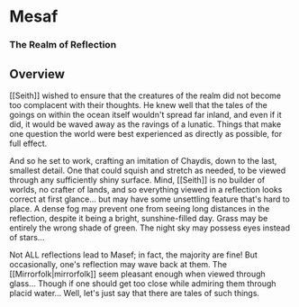 # Mesaf
### The Realm of Reflection

## Overview

[[Seith]] wished to ensure that the creatures of the realm did not become too complacent with their thoughts.
He knew well that the tales of the goings on within the ocean itself wouldn't spread far inland, and even if it did, it would be waved away as the ravings of a lunatic.
Things that make one question the world were best experienced as directly as possible, for full effect.

And so he set to work, crafting an imitation of Chaydis, down to the last, smallest detail.
One that could squish and stretch as needed, to be viewed through any sufficiently shiny surface.
Mind, [[Seith]] is no builder of worlds, no crafter of lands, and so everything viewed in a reflection looks correct at first glance... but may have some unsettling feature that's hard to place.
A dense fog may prevent one from seeing long distances in the reflection, despite it being a bright, sunshine-filled day.
Grass may be entirely the wrong shade of green.
The night sky may possess eyes instead of stars...

Not ALL reflections lead to Masef; in fact, the majority are fine!
But occasionally, one's reflection may wave back at them.
The [[Mirrorfolk|mirrorfolk]] seem pleasant enough when viewed through glass...
Though if one should get too close while admiring them through placid water...
Well, let's just say that there are tales of such things.